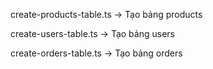 create-products-table.ts → Tạo bảng products

create-users-table.ts → Tạo bảng users

create-orders-table.ts → Tạo bảng orders
